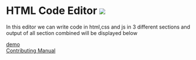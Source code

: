# HTML Code Editor ![](https://img.shields.io/badge/contributions-welcome-brightgreen.svg)
  In this editor we can write code in  html,css and js in 3 different sections and output of all section combined will be displayed below 

[demo](https://whoami-shubham.github.io/HtmlCodeEditor/)  <br/>
[Contributing Manual](https://github.com/whoami-shubham/HtmlCodeEditor/blob/master/CODE_OF_CONDUCT.md)
